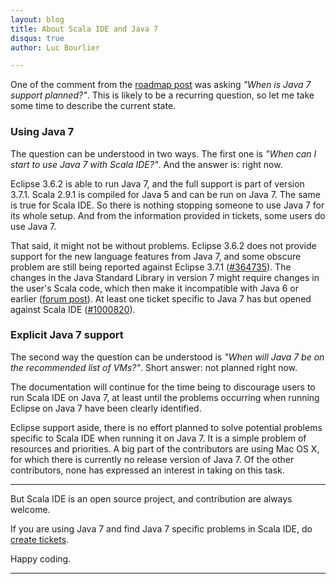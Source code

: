```yaml
---
layout: blog
title: About Scala IDE and Java 7
disqus: true
author: Luc Bourlier

---
```


One of the comment from the [roadmap post](http://scala-ide.org/blog/scala-ide-roadmap.html) was asking *"When is Java 7 support planned?"*.
This is likely to be a recurring question, so let me take some time to describe the current state.

### Using Java 7

The question can be understood in two ways. The first one is *"When can I start to use Java 7 with Scala IDE?"*. And the answer is: right now.

Eclipse 3.6.2 is able to run Java 7, and the full support is part of version 3.7.1. Scala 2.9.1 is compiled for Java 5 and can be run on Java 7. The same is true for Scala IDE. So there is nothing stopping someone to use Java 7 for its whole setup. And from the information provided in tickets, some users do use Java 7.

That said, it might not be without problems. Eclipse 3.6.2 does not provide support for the new language features from Java 7, and some obscure problem are still being reported against Eclipse 3.7.1 ([#364735](https://bugs.eclipse.org/bugs/show_bug.cgi?id=364735)). The changes in the Java Standard Library in version 7 might require changes in the user's Scala code, which then make it incompatible with Java 6 or earlier ([forum post](http://www.scala-lang.org/node/10644)). At least one ticket specific to Java 7 has but opened against Scala IDE ([#1000820](http://www.assembla.com/spaces/scala-ide/tickets/1000820)).

### Explicit Java 7 support

The second way the question can be understood is *"When will Java 7 be on the recommended list of VMs?"*. Short answer: not planned right now.

The documentation will continue for the time being to discourage users to run Scala IDE on Java 7, at least until the problems occurring when running Eclipse on Java 7 have been clearly identified.

Eclipse support aside, there is no effort planned to solve potential problems specific to Scala IDE when running it on Java 7. It is a simple problem of resources and priorities. A big part of the contributors are using Mac OS X, for which there is currently no release version of Java 7. Of the other contributors, none has expressed an interest in taking on this task.

----

But Scala IDE is an open source project, and contribution are always welcome. 

If you are using Java 7 and find Java 7 specific problems in Scala IDE, do [create tickets](http://www.assembla.com/spaces/scala-ide/tickets/new).

Happy coding.

----
